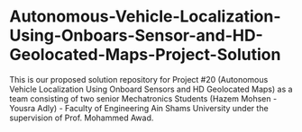 # Autonomous-Vehicle-Localization-Using-Onboars-Sensor-and-HD-Geolocated-Maps-Project-Solution
This is our proposed solution repository for Project #20 (Autonomous Vehicle Localization Using Onboard Sensors and HD Geolocated Maps) as a team consisting of two senior Mechatronics Students (Hazem Mohsen - Yousra Adly) - Faculty of Engineering Ain Shams University under the supervision of Prof. Mohammed Awad.
